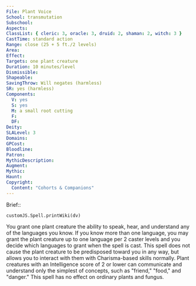 ```yaml
---
File: Plant Voice
School: transmutation
Subschool: 
Aspects: 
ClassList: { cleric: 3, oracle: 3, druid: 2, shaman: 2, witch: 3 }
CastTime: standard action
Range: close (25 + 5 ft./2 levels)
Area: 
Effect: 
Targets: one plant creature
Duration: 10 minutes/level
Dismissible: 
Shapeable: 
SavingThrow: Will negates (harmless)
SR: yes (harmless)
Components:
  V: yes
  S: yes
  M: a small root cutting
  F: 
  DF: 
Deity: 
SLALevel: 3
Domains: 
GPCost: 
Bloodline: 
Patron: 
MythicDescription: 
Augment: 
Mythic: 
Haunt: 
Copyright:
  Content: "Cohorts & Companions"
---
```

Brief:: 

```dataviewjs
customJS.Spell.printWiki(dv)
```

You grant one plant creature the ability to speak, hear, and understand any of the languages you know. If you know more than one language, you may grant the plant creature up to one language per 2 caster levels and you decide which languages to grant when the spell is cast. This spell does not cause the plant creature to be predisposed toward you in any way, but allows you to interact with them with Charisma-based skills normally. Plant creatures with an Intelligence score of 2 or lower can communicate and understand only the simplest of concepts, such as "friend," "food," and "danger." This spell has no effect on ordinary plants and fungus.
